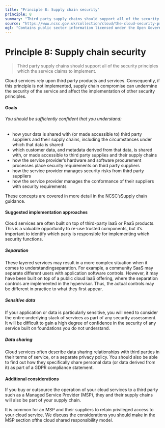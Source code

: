 ```yaml
---
title: "Principle 8: Supply chain security"
principle: 8
summary: "Third party supply chains should support all of the security principles which the service claims to implement."
source: "https://www.ncsc.gov.uk/collection/cloud/the-cloud-security-principles/principle-8-supply-chain-security"
ogl: "Contains public sector information licensed under the Open Government Licence v3.0. https://www.nationalarchives.gov.uk/doc/open-government-licence/version/3/"
---
```


# Principle 8: Supply chain security

> Third party supply chains should support all of the security principles which the service claims to implement.

Cloud services rely upon third party products and services. Consequently, if this principle is not implemented, supply chain compromise can undermine the security of the service and affect the implementation of other security principles.

#### Goals

###### You should be sufficiently confident that you understand:

- how your data is shared with (or made accessible to) third party suppliers and their supply chains, including the circumstances under which that data is shared
- which customer data, and metadata derived from that data, is shared with, or made accessible to third party supplies and their supply chains
- how the service provider’s hardware and software procurement processes place security requirements on third party suppliers
- how the service provider manages security risks from third party suppliers
- how the service provider manages the conformance of their suppliers with security requirements

These concepts are covered in more detail in the NCSC’sSupply chain guidance.

#### Suggested implementation approaches

Cloud services are often built on top of third-party IaaS or PaaS products. This is a valuable opportunity to re-use trusted components, but it’s important to identify which party is responsible for implementing which security functions.

##### Separation

These layered services may result in a more complex situation when it comes to understandingseparation. For example, a community SaaS may separate different users with application software controls. However, it may have been built on top of a public cloud IaaS offering, where the separation controls are implemented in the hypervisor. Thus, the actual controls may be different in practice to what they first appear.

##### Sensitive data

If your application or data is particularly sensitive, you will need to consider the entire underlying stack of services as part of any security assessment. It will be difficult to gain a high degree of confidence in the security of any service built on foundations you do not understand.

##### Data sharing

Cloud services often describe data sharing relationships with third parties in their terms of service, or a separate privacy policy. You should also be able to find out how they specifically share personal data (or data derived from it) as part of a GDPR compliance statement.

#### Additional considerations

If you buy or outsource the operation of your cloud services to a third party such as a Managed Service Provider (MSP), they and their supply chains will also be part of your supply chain.

It is common for an MSP and their suppliers to retain privileged access to your cloud service. We discuss the considerations you should make in the MSP section ofthe cloud shared responsibility model.
